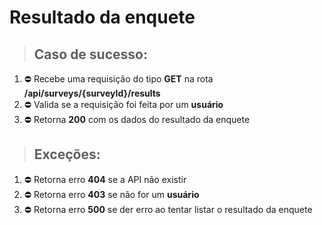 # Resultado da enquete

> ## Caso de sucesso:

1. ⛔️ Recebe uma requisição do tipo **GET** na rota **/api/surveys/{surveyId}/results**
1. ⛔️ Valida se a requisição foi feita por um **usuário**
1. ⛔️ Retorna **200** com os dados do resultado da enquete

> ## Exceções:

1. ⛔️ Retorna erro **404** se a API não existir
1. ⛔️ Retorna erro **403** se não for um **usuário**
1. ⛔️ Retorna erro **500** se der erro ao tentar listar o resultado da enquete
